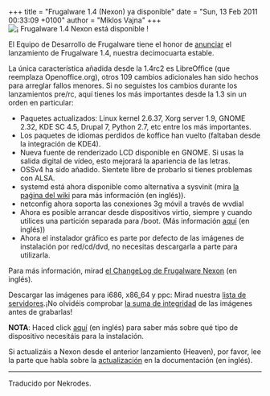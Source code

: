 +++
title = "Frugalware 1.4 (Nexon) ya disponible"
date = "Sun, 13 Feb 2011 00:33:09 +0100"
author = "Miklos Vajna"
+++
![¡ Frugalware 1.4 Nexon está disponible !](images/promo-nexon.png)  

 El Equipo de Desarrollo de Frugalware tiene el honor de [anunciar](/news/199) el lanzamiento de Frugalware 1.4, nuestra decimocuarta estable.  

 La única característica añadida desde la 1.4rc2 es LibreOffice (que reemplaza Openoffice.org), otros 109 cambios adicionales han sido hechos para arreglar fallos menores. Si no seguistes los cambios durante los lanzamientos pre/rc, aquí tienes los más importantes desde la 1.3 sin un orden en particular:  

* Paquetes actualizados: Linux kernel 2.6.37, Xorg server 1.9, GNOME 2.32, KDE SC 4.5, Drupal 7, Python 2.7, etc entre los más importantes.
* Los paquetes de idiomas perdidos de koffice han vuelto (faltaban desde la integración de KDE4).
* Nueva fuente de renderizado LCD disponible en GNOME. Si usas la salida digital de vídeo, esto mejorará la apariencia de las letras.
* OSSv4 ha sido añadido. Sientete libre de probarlo si tienes problemas con ALSA.
* systemd está ahora disponible como alternativa a sysvinit (mira [la paǵina del wiki](http://wiki.frugalware.org/index.php/Systemd#Installation) para más información (en inglés)).
* netconfig ahora soporta las conexiones 3g móvil a través de wvdial
* Ahora es posible arrancar desde dispositivos virtio, siempre y cuando utilices una partición separada para /boot. (Más información [aquí](http://vmiklos.hu/blog/playing-with-libvirt) (en inglés))
* Ahora el instalador gráfico es parte por defecto de las imágenes de instalación por red/cd/dvd, no necesitas descargarla a parte para utilizarla.


 Para más información, mirad [el ChangeLog de Frugalware Nexon](http://frugalware.org/download/frugalware-1.4/ChangeLog.txt) (en inglés).  

 Descargar las imágenes para i686, x86\_64 y ppc: Mirad nuestra [lista de servidores](http://frugalware.org/download/frugalware-1.4-iso).¡No olvidéis comprobar [la suma de integridad](http://frugalware.org/download/frugalware-1.4-iso/SHA1SUMS) de las imágenes antes de grabarlas!  
  

**NOTA**: Haced click [aquí](/docs/install#_choosing_installation_flavor) (en inglés) para saber más sobre qué tipo de dispositivo necesitáis para la instalación.  

 Si actualizáis a Nexon desde el anterior lanzamiento (Heaven), por favor, lee la parte que habla sobre la [actualización](http://frugalware.org/docs/stable/upgrade) en la documentación (en inglés).  

  



---


 Traducido por Nekrodes.
